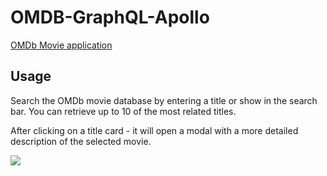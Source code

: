# OMDB-GraphQL-Apollo

[OMDb Movie application](https://omdbapollo.herokuapp.com/ "OMDb Movie application")


## Usage
Search the OMDb movie database by entering a title or show in the search bar. You can retrieve up to 10 of the most related titles.

After clicking on a title card - it will open a modal with a more detailed description of the selected movie.

![](https://i.imgur.com/4n19zyd.png)